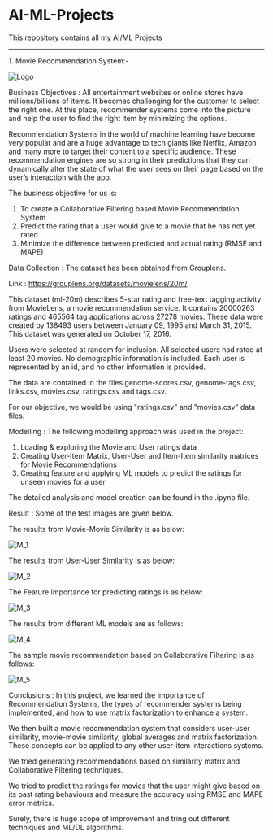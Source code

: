 # AI-ML-Projects
This repository contains all my AI/ML Projects
<hr/>
1. Movie Recommendation System:-

![Logo](https://github.com/user-attachments/assets/efc8ba56-8f50-45d9-af05-e6bbbf1c58e5)

Business Objectives :
All entertainment websites or online stores have millions/billions of items. It becomes challenging for the customer to select the right one. At this place, recommender systems come into the picture and help the user to find the right item by minimizing the options.

Recommendation Systems in the world of machine learning have become very popular and are a huge advantage to tech giants like Netflix, Amazon and many more to target their content to a specific audience. These recommendation engines are so strong in their predictions that they can dynamically alter the state of what the user sees on their page based on the user’s interaction with the app.

The business objective for us is:

1. To create a Collaborative Filtering based Movie Recommendation System
2. Predict the rating that a user would give to a movie that he has not yet rated
3. Minimize the difference between predicted and actual rating (RMSE and MAPE)
   
Data Collection :
The dataset has been obtained from Grouplens.

Link : https://grouplens.org/datasets/movielens/20m/

This dataset (ml-20m) describes 5-star rating and free-text tagging activity from MovieLens, a movie recommendation service. It contains 20000263 ratings and 465564 tag applications across 27278 movies. These data were created by 138493 users between January 09, 1995 and March 31, 2015. This dataset was generated on October 17, 2016.

Users were selected at random for inclusion. All selected users had rated at least 20 movies. No demographic information is included. Each user is represented by an id, and no other information is provided.

The data are contained in the files genome-scores.csv, genome-tags.csv, links.csv, movies.csv, ratings.csv and tags.csv.

For our objective, we would be using "ratings.csv" and "movies.csv" data files.

Modelling :
The following modelling approach was used in the project:

1. Loading & exploring the Movie and User ratings data
2. Creating User-Item Matrix, User-User and Item-Item similarity matrices for Movie Recommendations
3. Creating feature and applying ML models to predict the ratings for unseen movies for a user

The detailed analysis and model creation can be found in the .ipynb file.

Result :
Some of the test images are given below.

The results from Movie-Movie Similarity is as below:

![M_1](https://github.com/user-attachments/assets/6941425b-f6c3-46d1-8a81-225d12a89ce9)


The results from User-User Similarity is as below:

![M_2](https://github.com/user-attachments/assets/9bcc6760-fcee-475b-a149-9a0a358992f0)



The Feature Importance for predicting ratings is as below:

![M_3](https://github.com/user-attachments/assets/0774da0a-52ad-443e-bf08-fcb8ac5b109d)



The results from different ML models are as follows:

![M_4](https://github.com/user-attachments/assets/a6acc448-60df-4858-8e82-9dafcc0281f3)



The sample movie recommendation based on Collaborative Filtering is as follows:

![M_5](https://github.com/user-attachments/assets/f6cd01e9-8bcf-4575-bec7-236632577a3b)



Conclusions :
In this project, we learned the importance of Recommendation Systems, the types of recommender systems being implemented, and how to use matrix factorization to enhance a system.

We then built a movie recommendation system that considers user-user similarity, movie-movie similarity, global averages and matrix factorization. These concepts can be applied to any other user-item interactions systems.

We tried generating recommendations based on similarity matrix and Collaborative Filtering techniques.

We tried to predict the ratings for movies that the user might give based on its past rating behaviours and measure the accuracy using RMSE and MAPE error metrics.

Surely, there is huge scope of improvement and tring out different techniques and ML/DL algorithms.
